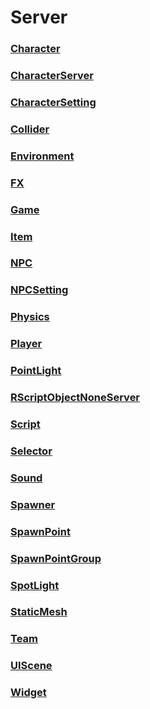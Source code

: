 # Server
### [**Character**](character.md)
### [**CharacterServer**](characterserver.md)
### [**CharacterSetting**](charactersetting.md)
### [**Collider**](collider.md)
### [**Environment**](environment.md)
### [**FX**](fx.md)
### [**Game**](game.md)
### [**Item**](item.md)
### [**NPC**](npc.md)
### [**NPCSetting**](npcsetting.md)
### [**Physics**](physics.md)
### [**Player**](player.md)
### [**PointLight**](pointlight.md)
### [**RScriptObjectNoneServer**](rscriptobjectnoneserver.md)
### [**Script**](script.md)
### [**Selector**](selector.md)
### [**Sound**](sound.md)
### [**Spawner**](spawner.md)
### [**SpawnPoint**](spawnpoint.md)
### [**SpawnPointGroup**](spawnpointgroup.md)
### [**SpotLight**](spotlight.md)
### [**StaticMesh**](staticmesh.md)
### [**Team**](team.md)
### [**UIScene**](uiscene.md)
### [**Widget**](widget.md)
